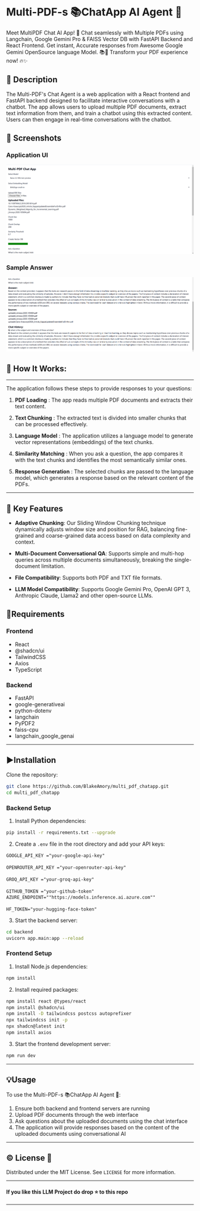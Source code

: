# Multi-PDF-s 📚ChatApp AI Agent 🤖

Meet MultiPDF Chat AI App! 🚀 Chat seamlessly with Multiple PDFs using Langchain, Google Gemini Pro &amp; FAISS Vector DB with FastAPI Backend and React Frontend. Get instant, Accurate responses from Awesome Google Gemini OpenSource language Model. 📚💬 Transform your PDF experience now! 🔥✨

## 📝 Description
The Multi-PDF's Chat Agent is a web application with a React frontend and FastAPI backend designed to facilitate interactive conversations with a chatbot. The app allows users to upload multiple PDF documents, extract text information from them, and train a chatbot using this extracted content. Users can then engage in real-time conversations with the chatbot.

## 📸 Screenshots

### Application UI
![Application Interface](images/app_ui.png)

### Sample Answer
![Answer Sample](images/answer_sample.png)

## 🎯 How It Works:
------------

The application follows these steps to provide responses to your questions:

1. **PDF Loading** : The app reads multiple PDF documents and extracts their text content.

2. **Text Chunking** : The extracted text is divided into smaller chunks that can be processed effectively.

3. **Language Model** : The application utilizes a language model to generate vector representations (embeddings) of the text chunks.

4. **Similarity Matching** : When you ask a question, the app compares it with the text chunks and identifies the most semantically similar ones.

5. **Response Generation** : The selected chunks are passed to the language model, which generates a response based on the relevant content of the PDFs.

--- 
## 🎯 Key Features

- **Adaptive Chunking**: Our Sliding Window Chunking technique dynamically adjusts window size and position for RAG, balancing fine-grained and coarse-grained data access based on data complexity and context.

- **Multi-Document Conversational QA**: Supports simple and multi-hop queries across multiple documents simultaneously, breaking the single-document limitation.

- **File Compatibility**: Supports both PDF and TXT file formats.

- **LLM Model Compatibility**: Supports Google Gemini Pro, OpenAI GPT 3, Anthropic Claude, Llama2 and other open-source LLMs.

## 🌟Requirements

### Frontend
- React
- @shadcn/ui
- TailwindCSS
- Axios
- TypeScript

### Backend
- FastAPI
- google-generativeai
- python-dotenv
- langchain
- PyPDF2
- faiss-cpu
- langchain_google_genai

---

## ▶️Installation

Clone the repository:

```bash
git clone https://github.com/BlakeAmory/multi_pdf_chatapp.git
cd multi_pdf_chatapp
```

### Backend Setup

1. Install Python dependencies:
```bash
pip install -r requirements.txt --upgrade
```

2. Create a `.env` file in the root directory and add your API keys:
```
GOOGLE_API_KEY ="your-google-api-key"

OPENROUTER_API_KEY ="your-openrouter-api-key"

GROQ_API_KEY ="your-groq-api-key"

GITHUB_TOKEN ="your-github-token"
AZURE_ENDPOINT=""https://models.inference.ai.azure.com""

HF_TOKEN="your-hugging-face-token"
```

3. Start the backend server:
```bash
cd backend
uvicorn app.main:app --reload
```

### Frontend Setup

1. Install Node.js dependencies:
```bash
npm install
```

2. Install required packages:
```bash
npm install react @types/react
npm install @shadcn/ui
npm install -D tailwindcss postcss autoprefixer
npx tailwindcss init -p
npx shadcn@latest init
npm install axios
```

3. Start the frontend development server:
```bash
npm run dev
```

---
## 💡Usage

To use the Multi-PDF-s 📚ChatApp AI Agent 🤖:

1. Ensure both backend and frontend servers are running
2. Upload PDF documents through the web interface
3. Ask questions about the uploaded documents using the chat interface
4. The application will provide responses based on the content of the uploaded documents using conversational AI

---
## ©️ License 🪪 

Distributed under the MIT License. See `LICENSE` for more information.

---

#### **If you like this LLM Project do drop ⭐ to this repo**

---

